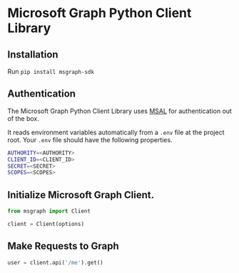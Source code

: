 # Microsoft Graph Python Client Library

## Installation

Run `pip install msgraph-sdk`

## Authentication

The Microsoft Graph Python Client Library uses [MSAL](https://github.com/AzureAD/microsoft-authentication-library-for-python)
for authentication out of the box.

It reads environment variables automatically from a `.env` file at the project root.
Your `.env` file should have the following properties.

```bash
AUTHORITY=<AUTHORITY>
CLIENT_ID=<CLIENT_ID>
SECRET=<SECRET>
SCOPES=<SCOPES>
```

## Initialize  Microsoft Graph Client.

```python
from msgraph import Client

client = Client(options)
```

## Make Requests to Graph

```python
user = client.api('/me').get()
```
